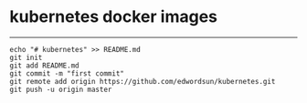 kubernetes docker images
===============================

-------------------
```
echo "# kubernetes" >> README.md
git init
git add README.md
git commit -m "first commit"
git remote add origin https://github.com/edwordsun/kubernetes.git
git push -u origin master
```
